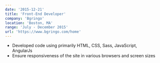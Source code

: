 ```yaml
---
date: '2015-12-21'
title: 'Front-End Developer'
company: 'Bgringo'
location: 'Boston, MA'
range: 'July - December 2015'
url: 'https://www.bgringo.com/home'
---
```


- Developed code using primarily HTML, CSS, Sass, JavaScript, AngularJs
- Ensure responsiveness of the site in various browsers and screen sizes
